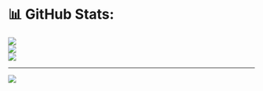 # 📊 GitHub Stats:
![](https://github-readme-stats.vercel.app/api?username=SrushtiSunkad630&theme=dark&hide_border=false&include_all_commits=false&count_private=false)<br/>
![](https://github-readme-streak-stats.herokuapp.com/?user=SrushtiSunkad630&theme=dark&hide_border=false)<br/>
![](https://github-readme-stats.vercel.app/api/top-langs/?username=SrushtiSunkad630&theme=dark&hide_border=false&include_all_commits=false&count_private=false&layout=compact)

---
[![](https://visitcount.itsvg.in/api?id=SrushtiSunkad630&icon=0&color=0)](https://visitcount.itsvg.in)

<!-- Proudly created with GPRM ( https://gprm.itsvg.in ) -->
